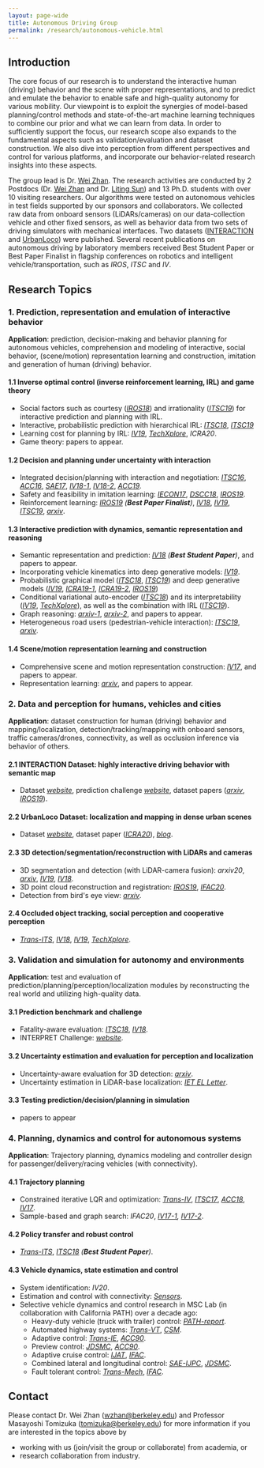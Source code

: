 ```yaml
---
layout: page-wide
title: Autonomous Driving Group
permalink: /research/autonomous-vehicle.html
---
```






## Introduction

The core focus of our research is to understand the interactive human (driving) behavior and the scene with proper representations, and to predict and emulate the behavior to enable safe and high-quality autonomy for various mobility. Our viewpoint is to exploit the synergies of model-based planning/control methods and state-of-the-art machine learning techniques to combine our prior and what we can learn from data. In order to sufficiently support the focus, our research scope also expands to the fundamental aspects such as validation/evaluation and dataset construction. We also dive into perception from different perspectives and control for various platforms, and incorporate our behavior-related research insights into these aspects.



The group lead is Dr. [Wei Zhan](https://scholar.google.com/citations?user=xVN3UxYAAAAJ&hl=en#). The research activities are conducted by 2 Postdocs (Dr. [Wei Zhan](https://scholar.google.com/citations?user=xVN3UxYAAAAJ&hl=en#) and Dr. [Liting Sun](https://scholar.google.com/citations?user=BitIg-YAAAAJ&hl=en)) and 13 Ph.D. students with over 10 visiting researchers. Our algorithms were tested on autonomous vehicles in test fields supported by our sponsors and collaborators. We collected raw data from onboard sensors (LiDARs/cameras) on our data-collection vehicle and other fixed sensors, as well as behavior data from two sets of driving simulators with mechanical interfaces. Two datasets ([INTERACTION](https://interaction-dataset.com/) and [UrbanLoco](https://advdataset2019.wixsite.com/urbanloco)) were published. Several recent publications on autonomous driving by laboratory members received Best Student Paper or Best Paper Finalist in flagship conferences on robotics and intelligent vehicle/transportation, such as *IROS*, *ITSC* and *IV*.



## Research Topics



### 1. Prediction, representation and emulation of interactive behavior 

**Application**: prediction, decision-making and behavior planning for autonomous vehicles, comprehension and modeling of interactive, social behavior, (scene/motion) representation learning and construction, imitation and generation of human (driving) behavior.

#### 1.1 Inverse optimal control (inverse reinforcement learning, IRL) and game theory

- Social factors such as courtesy (*[IROS18](https://arxiv.org/abs/1808.02633)*) and irrationality (*[ITSC19](https://arxiv.org/abs/1907.08707)*) for interactive prediction and planning with IRL.
- Interactive, probabilistic prediction with hierarchical IRL: *[ITSC18](https://arxiv.org/abs/1809.02926)*, *[ITSC19](https://arxiv.org/abs/1907.10170)*
- Learning cost for planning by IRL: *[IV19](https://arxiv.org/abs/1905.00988)*, [*TechXplore*](https://techxplore.com/news/2019-05-social-perception-scheme-behavior-autonomous.html), *ICRA20*.
- Game theory: papers to appear.

#### 1.2 Decision and planning under uncertainty with interaction

- Integrated decision/planning with interaction and negotiation: *[ITSC16](https://ieeexplore.ieee.org/abstract/document/7795595/)*, *[ACC16](https://www.researchgate.net/profile/Changliu_Liu/publication/305107862_Enabling_Safe_Freeway_Driving_for_Automated_Vehicles/links/5a7137810f7e9ba2e1cb1d90/Enabling-Safe-Freeway-Driving-for-Automated-Vehicles.pdf)*, [*SAE17*](https://www.sae.org/publications/technical-papers/content/2017-01-1406/), *[IV18-1](http://oss-cn-qingdao.aliyuncs.com/ccm-test/47d772fc485632f5b0e53977ffe59a0c.pdf)*, *[IV18-2](https://ieeexplore.ieee.org/abstract/document/8500702/)*, *[ACC19](https://arxiv.org/abs/1809.09735)*.
- Safety and feasibility in imitation learning: *[IECON17](https://ieeexplore.ieee.org/abstract/document/8216790/)*, *[DSCC18](https://arxiv.org/abs/1707.02515)*, *[IROS19](https://arxiv.org/abs/1903.00640)*.
- Reinforcement learning: *[IROS19](https://arxiv.org/abs/1904.06025)* *(**Best Paper Finalist**)*, *[IV18](https://www.researchgate.net/profile/Jianyu_Chen22/publication/328454880_Deep_Hierarchical_Reinforcement_Learning_for_Autonomous_Driving_with_Distinct_Behaviors/links/5be340a0299bf1124fc2dc59/Deep-Hierarchical-Reinforcement-Learning-for-Autonomous-Driving-with-Distinct-Behaviors.pdf)*, [*IV19*](https://ieeexplore.ieee.org/abstract/document/8813861), *[ITSC19](https://arxiv.org/abs/1904.09503)*, *[arxiv](https://arxiv.org/abs/2001.08726)*.

#### 1.3 Interactive prediction with dynamics, semantic representation and reasoning

- Semantic representation and prediction: *[IV18](https://arxiv.org/abs/1804.03629)* *(**Best Student Paper**)*, and papers to appear.
- Incorporating vehicle kinematics into deep generative models: *[IV19](https://ieeexplore.ieee.org/abstract/document/8813783)*.
- Probabilistic graphical model (*[ITSC18](https://arxiv.org/abs/1809.02927)*, *[ITSC19](https://ieeexplore.ieee.org/abstract/document/8917031)*)  and deep generative models (*[IV19](https://arxiv.org/abs/1905.00587)*, *[ICRA19-1](https://arxiv.org/abs/1904.02390)*, *[ICRA19-2](https://ieeexplore.ieee.org/abstract/document/8794130)*, *[IROS19](https://arxiv.org/abs/1905.01631)*)
- Conditional variational auto-encoder (*[ITSC18](https://arxiv.org/abs/1810.12506)*) and its interpretability (*[IV19](https://arxiv.org/abs/1903.09381)*, [*TechXplore*](https://techxplore.com/news/2019-04-sequential-motions-interacting-agents.html)), as well as the combination with IRL (*[ITSC19](https://arxiv.org/abs/1907.10170)*).
- Graph reasoning: *[arxiv-1](https://arxiv.org/pdf/2002.06241.pdf)*,  [*arxiv-2*](https://arxiv.org/abs/2003.13924), and papers to appear.
- Heterogeneous road users (pedestrian-vehicle interaction): *[ITSC19](https://ieeexplore.ieee.org/abstract/document/8917031)*, [*arxiv*](https://arxiv.org/abs/2003.13924).

#### 1.4 Scene/motion representation learning and construction

- Comprehensive scene and motion representation construction: *[IV17](https://ieeexplore.ieee.org/abstract/document/7995789/)*, and papers to appear.
- Representation learning: [*arxiv*](http://arxiv.org/abs/2003.12464), and papers to appear.



### 2. Data and perception for humans, vehicles and cities

**Application**: dataset construction for human (driving) behavior and mapping/localization, detection/tracking/mapping with onboard sensors, traffic cameras/drones, connectivity, as well as occlusion inference via behavior of others.

#### 2.1 INTERACTION Dataset: highly interactive driving behavior with semantic map

- Dataset *[website](https://interaction-dataset.com/)*, prediction challenge [*website*](http://challenge.interaction-dataset.com/prediction-challenge/intro), dataset papers (*[arxiv](https://arxiv.org/abs/1910.03088)*, *[IROS19](https://ieeexplore.ieee.org/abstract/document/8967724)*).

#### 2.2 UrbanLoco Dataset: localization and mapping in dense urban scenes

- Dataset *[website](https://advdataset2019.wixsite.com/urbanloco)*, dataset paper (*[ICRA20](https://arxiv.org/abs/1912.09513)*), [*blog*](https://medium.com/@ourxxbluesky/urbanloco-a-new-challenge-for-urban-mapping-and-localization-200742ea7629).

#### 2.3 3D detection/segmentation/reconstruction with LiDARs and cameras

- 3D segmentation and detection (with LiDAR-camera fusion): *arxiv20*, [*arxiv*](https://arxiv.org/abs/1910.04853), *[IV19](https://arxiv.org/abs/1811.03818)*, *[IV18](https://arxiv.org/abs/1711.06703)*.
- 3D point cloud reconstruction and registration: *[IROS19](https://ieeexplore.ieee.org/abstract/document/8967589)*, [*IFAC20*](https://arxiv.org/abs/1912.05016).
- Detection from bird's eye view: *[arxiv](https://arxiv.org/abs/1912.09632)*.

#### 2.4 Occluded object tracking, social perception and cooperative perception

- [*Trans-ITS*](https://arxiv.org/abs/1908.09031), *[IV18](https://arxiv.org/abs/1809.10237)*, *[IV19](https://arxiv.org/abs/1905.00988)*, [*TechXplore*](https://techxplore.com/news/2019-05-social-perception-scheme-behavior-autonomous.html).

  

### 3. Validation and simulation for autonomy and environments

**Application**: test and evaluation of prediction/planning/perception/localization modules by reconstructing the real world and utilizing high-quality data.

#### 3.1 Prediction benchmark and challenge

- Fatality-aware evaluation: *[ITSC18](https://arxiv.org/abs/1809.03478)*, *[IV18](https://hal-mines-paristech.archives-ouvertes.fr/hal-01981612/document)*.
- INTERPRET Challenge: [*website*](http://challenge.interaction-dataset.com).

#### 3.2 Uncertainty estimation and evaluation for perception and localization

- Uncertainty-aware evaluation for 3D detection: *[arxiv](https://arxiv.org/abs/2003.03644)*.
- Uncertainty estimation in LiDAR-base localization: *[IET EL Letter](https://digital-library.theiet.org/content/journals/10.1049/el.2018.8075)*.

#### 3.3 Testing prediction/decision/planning in simulation

- papers to appear



### 4. Planning, dynamics and control for autonomous systems

**Application**: Trajectory planning, dynamics modeling and controller design for passenger/delivery/racing vehicles (with connectivity).

#### 4.1 Trajectory planning

- Constrained iterative LQR and optimization: *[Trans-IV](https://ieeexplore.ieee.org/abstract/document/8671755)*, *[ITSC17](https://www.researchgate.net/profile/Jianyu_Chen22/publication/323789278_Constrained_iterative_LQR_for_on-road_autonomous_driving_motion_planning/links/5be33fd3a6fdcc3a8dc64b57/Constrained-iterative-LQR-for-on-road-autonomous-driving-motion-planning.pdf)*, *[ACC18](https://ieeexplore.ieee.org/abstract/document/8431104)*, *[IV17](https://www.researchgate.net/profile/Changliu_Liu/publication/318800685_Speed_profile_planning_in_dynamic_environments_via_temporal_optimization/links/599b6ec8a6fdcc500349c698/Speed-profile-planning-in-dynamic-environments-via-temporal-optimization.pdf)*.
- Sample-based and graph search: *IFAC20*, *[IV17-1](https://ieeexplore.ieee.org/abstract/document/7995789/),* *[IV17-2](http://www.cs.cmu.edu/~cliu6/files/iv17-1.pdf)*.

#### 4.2 Policy transfer and robust control

- *[Trans-ITS](https://ieeexplore.ieee.org/document/8924943)*, *[ITSC18](https://arxiv.org/abs/1812.03216)* *(**Best Student Paper**)*.

#### 4.3 Vehicle dynamics, state estimation and control

- System identification: *IV20*. 
- Estimation and control with connectivity: *[Sensors](https://www.mdpi.com/1424-8220/19/13/2983)*.
- Selective vehicle dynamics and control research in MSC Lab (in collaboration with California PATH) over a decade ago: 
  - Heavy-duty vehicle (truck with trailer) control: [*PATH-report*](https://www.researchgate.net/publication/46439115_Lateral_Control_of_Heavy_Duty_Vehicles_for_Automated_Highway_System_Experimental_Study_on_a_Tractor_Semi-trailer).
  - Automated highway systems: [*Trans-VT*](https://ieeexplore.ieee.org/abstract/document/69979), [*CSM*](https://ieeexplore.ieee.org/abstract/document/334412).
  - Adaptive control: [*Trans-IE*](https://ieeexplore.ieee.org/document/1174058), [*ACC90*](https://ieeexplore.ieee.org/document/4791050).
  - Preview control: [*JDSMC*](https://asmedigitalcollection.asme.org/dynamicsystems/article/115/4/679/417103/Preview-Control-for-Vehicle-Lateral-Guidance-in), [*ACC90*](https://ieeexplore.ieee.org/document/4790840).
  - Adaptive cruise control: [*IJAT*](https://link.springer.com/article/10.1007/s12239-012-0007-6), [*IFAC*](https://www.sciencedirect.com/science/article/pii/S1474667016318390).
  - Combined lateral and longitudinal control: [*SAE-IJPC*](https://saemobilus.sae.org/content/2015-01-0321), [*JDSMC*](https://asmedigitalcollection.asme.org/dynamicsystems/article/123/3/535/460331/Coordinated-Longitudinal-and-Lateral-Motion).
  - Fault tolerant control: [*Trans-Mech*](https://ieeexplore.ieee.org/abstract/document/1395861), [*IFAC*](https://www.sciencedirect.com/science/article/pii/S1474667017339198).





## Contact

Please contact Dr. Wei Zhan (wzhan@berkeley.edu) and Professor Masayoshi Tomizuka (tomizuka@berkeley.edu) for more information if you are interested in the topics above by

- working with us (join/visit the group or collaborate) from academia, or
- research collaboration from industry.